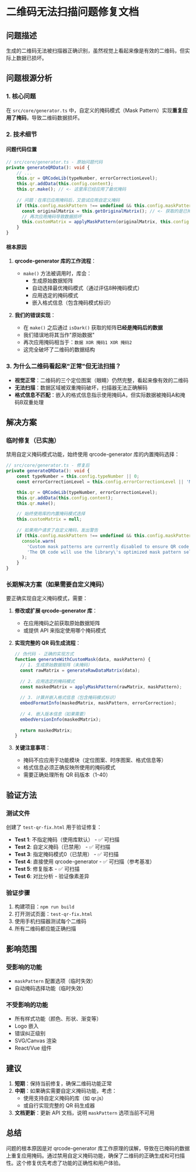 # 二维码无法扫描问题修复文档

## 问题描述
生成的二维码无法被扫描器正确识别，虽然视觉上看起来像是有效的二维码，但实际上数据已损坏。

## 问题根源分析

### 1. 核心问题
在 `src/core/generator.ts` 中，自定义的掩码模式（Mask Pattern）实现**重复应用了掩码**，导致二维码数据损坏。

### 2. 技术细节

#### 问题代码位置
```typescript
// src/core/generator.ts - 原始问题代码
private generateQRData(): void {
    // ...
    this.qr = QRCodeLib(typeNumber, errorCorrectionLevel);
    this.qr.addData(this.config.content);
    this.qr.make(); // <- 这里库已经应用了最优掩码
    
    // 问题：在库已应用掩码后，又尝试应用自定义掩码
    if (this.config.maskPattern !== undefined && this.config.maskPattern !== -1) {
      const originalMatrix = this.getOriginalMatrix(); // <- 获取的是已掩码的数据
      // 再次应用掩码导致数据损坏
      this.customMatrix = applyMaskPattern(originalMatrix, this.config.maskPattern, moduleCount);
    }
}
```

#### 根本原因
1. **qrcode-generator 库的工作流程**：
   - `make()` 方法被调用时，库会：
     - 生成原始数据矩阵
     - 自动选择最优掩码模式（通过评估8种掩码模式）
     - 应用选定的掩码模式
     - 嵌入格式信息（包含掩码模式标识）
   
2. **我们的错误实现**：
   - 在 `make()` 之后通过 `isDark()` 获取的矩阵**已经是掩码后的数据**
   - 我们错误地将其当作"原始数据"
   - 再次应用掩码相当于：`数据 XOR 掩码1 XOR 掩码2`
   - 这完全破坏了二维码的数据结构

### 3. 为什么二维码看起来"正常"但无法扫描？

- **视觉正常**：二维码的三个定位图案（眼睛）仍然完整，看起来像有效的二维码
- **无法扫描**：数据区域被双重掩码破坏，扫描器无法正确解码
- **格式信息不匹配**：嵌入的格式信息指示使用掩码A，但实际数据被掩码A和掩码B双重处理

## 解决方案

### 临时修复（已实施）
禁用自定义掩码模式功能，始终使用 qrcode-generator 库的内置掩码选择：

```typescript
// src/core/generator.ts - 修复后
private generateQRData(): void {
    const typeNumber = this.config.typeNumber || 0;
    const errorCorrectionLevel = this.config.errorCorrectionLevel || 'M';

    this.qr = QRCodeLib(typeNumber, errorCorrectionLevel);
    this.qr.addData(this.config.content);
    this.qr.make();

    // 始终使用库的内置掩码模式选择
    this.customMatrix = null;
    
    // 如果用户请求了自定义掩码，发出警告
    if (this.config.maskPattern !== undefined && this.config.maskPattern !== null) {
      console.warn(
        'Custom mask patterns are currently disabled to ensure QR code compatibility. ' +
        'The QR code will use the library\'s optimized mask pattern selection.'
      );
    }
}
```

### 长期解决方案（如果需要自定义掩码）

要正确实现自定义掩码模式，需要：

1. **修改或扩展 qrcode-generator 库**：
   - 在应用掩码之前获取原始数据矩阵
   - 或提供 API 来指定使用哪个掩码模式

2. **实现完整的 QR 码生成流程**：
   ```typescript
   // 伪代码 - 正确的实现方式
   function generateWithCustomMask(data, maskPattern) {
     // 1. 生成原始数据矩阵（未掩码）
     const rawMatrix = generateRawDataMatrix(data);
     
     // 2. 应用选定的掩码模式
     const maskedMatrix = applyMaskPattern(rawMatrix, maskPattern);
     
     // 3. 计算并嵌入格式信息（包含掩码模式标识）
     embedFormatInfo(maskedMatrix, maskPattern, errorCorrection);
     
     // 4. 嵌入版本信息（如果需要）
     embedVersionInfo(maskedMatrix);
     
     return maskedMatrix;
   }
   ```

3. **关键注意事项**：
   - 掩码不应应用于功能模块（定位图案、时序图案、格式信息等）
   - 格式信息必须正确反映所使用的掩码模式
   - 需要正确处理所有 QR 码版本（1-40）

## 验证方法

### 测试文件
创建了 `test-qr-fix.html` 用于验证修复：
- **Test 1**: 不指定掩码（使用库默认） - ✅ 可扫描
- **Test 2**: 自定义掩码（已禁用） - ✅ 可扫描
- **Test 3**: 指定掩码模式0（已禁用） - ✅ 可扫描
- **Test 4**: 直接使用 qrcode-generator - ✅ 可扫描（参考基准）
- **Test 5**: 修复版本 - ✅ 可扫描
- **Test 6**: 对比分析 - 验证像素差异

### 验证步骤
1. 构建项目：`npm run build`
2. 打开测试页面：`test-qr-fix.html`
3. 使用手机扫描器测试每个二维码
4. 所有二维码都应能正确扫描

## 影响范围

### 受影响的功能
- `maskPattern` 配置选项（临时失效）
- 自动掩码选择功能（临时失效）

### 不受影响的功能
- 所有样式功能（颜色、形状、渐变等）
- Logo 嵌入
- 错误纠正级别
- SVG/Canvas 渲染
- React/Vue 组件

## 建议

1. **短期**：保持当前修复，确保二维码功能正常
2. **中期**：如果确实需要自定义掩码功能，考虑：
   - 使用支持自定义掩码的库（如 qr.js）
   - 或自行实现完整的 QR 码生成器
3. **文档更新**：更新 API 文档，说明 `maskPattern` 选项当前不可用

## 总结

问题的根本原因是对 qrcode-generator 库工作原理的误解，导致在已掩码的数据上重复应用掩码。通过禁用自定义掩码功能，确保了二维码的正确生成和可扫描性。这个修复优先考虑了功能的正确性和用户体验。
